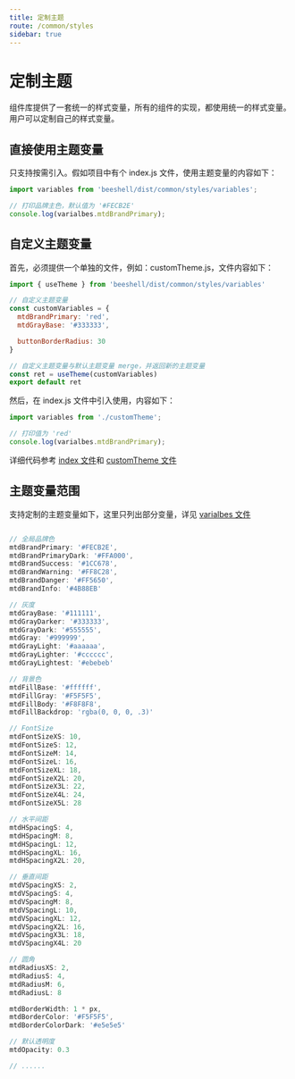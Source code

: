 ```yaml
---
title: 定制主题
route: /common/styles
sidebar: true
---
```


# 定制主题

组件库提供了一套统一的样式变量，所有的组件的实现，都使用统一的样式变量。用户可以定制自己的样式变量。

## 直接使用主题变量

只支持按需引入。假如项目中有个 index.js 文件，使用主题变量的内容如下：

```js
import variables from 'beeshell/dist/common/styles/variables';

// 打印品牌主色，默认值为 '#FECB2E'
console.log(varialbes.mtdBrandPrimary);
```

## 自定义主题变量

首先，必须提供一个单独的文件，例如：customTheme.js，文件内容如下：

```js
import { useTheme } from 'beeshell/dist/common/styles/variables'

// 自定义主题变量
const customVariables = {
  mtdBrandPrimary: 'red',
  mtdGrayBase: '#333333',

  buttonBorderRadius: 30
}

// 自定义主题变量与默认主题变量 merge，并返回新的主题变量
const ret = useTheme(customVariables)
export default ret

```

然后，在 index.js 文件中引入使用，内容如下：

```js
import variables from './customTheme';

// 打印值为 'red'
console.log(varialbes.mtdBrandPrimary);
```

详细代码参考 [index 文件](https://github.com/Meituan-Dianping/beeshell/tree/master/examples/index.ts)和 [customTheme 文件](https://github.com/Meituan-Dianping/beeshell/tree/master/examples/customTheme.ts)


## 主题变量范围

支持定制的主题变量如下，这里只列出部分变量，详见 [varialbes 文件](https://github.com/Meituan-Dianping/beeshell/tree/master/src/common/styles/variables.ts)

```js

// 全局品牌色
mtdBrandPrimary: '#FECB2E',
mtdBrandPrimaryDark: '#FFA000',
mtdBrandSuccess: '#1CC678',
mtdBrandWarning: '#FF8C28',
mtdBrandDanger: '#FF5650',
mtdBrandInfo: '#4B88EB'

// 灰度
mtdGrayBase: '#111111',
mtdGrayDarker: '#333333',
mtdGrayDark: '#555555',
mtdGray: '#999999',
mtdGrayLight: '#aaaaaa',
mtdGrayLighter: '#cccccc',
mtdGrayLightest: '#ebebeb'

// 背景色
mtdFillBase: '#ffffff',
mtdFillGray: '#F5F5F5',
mtdFillBody: '#F8F8F8',
mtdFillBackdrop: 'rgba(0, 0, 0, .3)'

// FontSize
mtdFontSizeXS: 10,
mtdFontSizeS: 12,
mtdFontSizeM: 14,
mtdFontSizeL: 16,
mtdFontSizeXL: 18,
mtdFontSizeX2L: 20,
mtdFontSizeX3L: 22,
mtdFontSizeX4L: 24,
mtdFontSizeX5L: 28

// 水平间距
mtdHSpacingS: 4,
mtdHSpacingM: 8,
mtdHSpacingL: 12,
mtdHSpacingXL: 16,
mtdHSpacingX2L: 20,

// 垂直间距
mtdVSpacingXS: 2,
mtdVSpacingS: 4,
mtdVSpacingM: 8,
mtdVSpacingL: 10,
mtdVSpacingXL: 12,
mtdVSpacingX2L: 16,
mtdVSpacingX3L: 18,
mtdVSpacingX4L: 20

// 圆角
mtdRadiusXS: 2,
mtdRadiusS: 4,
mtdRadiusM: 6,
mtdRadiusL: 8

mtdBorderWidth: 1 * px,
mtdBorderColor: '#F5F5F5',
mtdBorderColorDark: '#e5e5e5'

// 默认透明度
mtdOpacity: 0.3

// ......
```
